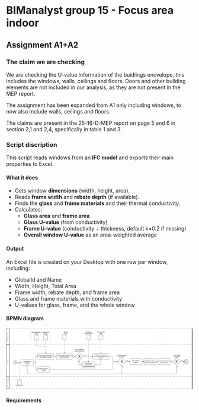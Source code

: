 # BIManalyst group 15 - Focus area indoor

## Assignment A1+A2

### The claim we are checking

We are checking the U-value information of the buidlings encvelope, this includes the windows, walls, ceilings and floors. Doors and other building elements are not included in our analysis, as they are not present in the MEP report.

The assignment has been expanded from A1 only including windows, to now also include walls, ceilings and floors.

The claims are present in the 25-16-D-MEP report on page 5 and 6 in section 2,1 and 2,4, specifically in table 1 and 3. 

### Script discription

This script reads windows from an **IFC model** and exports their main properties to Excel.

#### What it does
- Gets window **dimensions** (width, height, area).
- Reads **frame width** and **rebate depth** (if available).
- Finds the **glass** and **frame materials** and their thermal conductivity.
- Calculates:
  - **Glass area** and **frame area**
  - **Glass U-value** (from conductivity)
  - **Frame U-value** (conductivity ÷ thickness, default k=0.2 if missing)
  - **Overall window U-value** as an area-weighted average

#### Output
An Excel file is created on your Desktop with one row per window, including:

- GlobalId and Name  
- Width, Height, Total Area  
- Frame width, rebate depth, and frame area  
- Glass and frame materials with conductivity  
- U-values for glass, frame, and the whole window  

#### BPMN diagram
![BPMN diagram](figures/Use_case_diagram.svg)

#### Requirements





